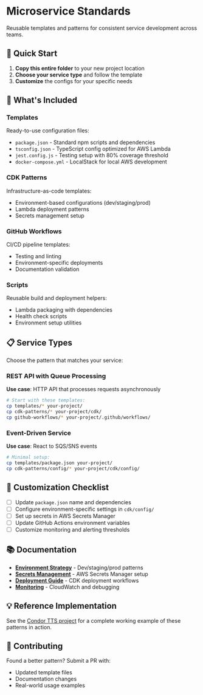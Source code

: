 # Microservice Standards

Reusable templates and patterns for consistent service development across teams.

## 🚀 Quick Start

1. **Copy this entire folder** to your new project location
2. **Choose your service type** and follow the template
3. **Customize** the configs for your specific needs

## 📁 What's Included

### Templates
Ready-to-use configuration files:
- `package.json` - Standard npm scripts and dependencies
- `tsconfig.json` - TypeScript config optimized for AWS Lambda
- `jest.config.js` - Testing setup with 80% coverage threshold
- `docker-compose.yml` - LocalStack for local AWS development

### CDK Patterns
Infrastructure-as-code templates:
- Environment-based configurations (dev/staging/prod)
- Lambda deployment patterns
- Secrets management setup

### GitHub Workflows
CI/CD pipeline templates:
- Testing and linting
- Environment-specific deployments
- Documentation validation

### Scripts
Reusable build and deployment helpers:
- Lambda packaging with dependencies
- Health check scripts
- Environment setup utilities

## 📋 Service Types

Choose the pattern that matches your service:

### REST API with Queue Processing
**Use case**: HTTP API that processes requests asynchronously
```bash
# Start with these templates:
cp templates/* your-project/
cp cdk-patterns/* your-project/cdk/
cp github-workflows/* your-project/.github/workflows/
```

### Event-Driven Service
**Use case**: React to SQS/SNS events
```bash
# Minimal setup:
cp templates/package.json your-project/
cp cdk-patterns/config/* your-project/cdk/config/
```

## 🔧 Customization Checklist

- [ ] Update `package.json` name and dependencies
- [ ] Configure environment-specific settings in `cdk/config/`
- [ ] Set up secrets in AWS Secrets Manager
- [ ] Update GitHub Actions environment variables
- [ ] Customize monitoring and alerting thresholds

## 📚 Documentation

- **[Environment Strategy](docs/environments.md)** - Dev/staging/prod patterns
- **[Secrets Management](docs/secrets.md)** - AWS Secrets Manager setup
- **[Deployment Guide](docs/deployment.md)** - CDK deployment workflows
- **[Monitoring](docs/monitoring.md)** - CloudWatch and debugging

## 💡 Reference Implementation

See the [Condor TTS project](https://github.com/yourorg/condor) for a complete working example of these patterns in action.

## 🤝 Contributing

Found a better pattern? Submit a PR with:
- Updated template files
- Documentation changes
- Real-world usage examples